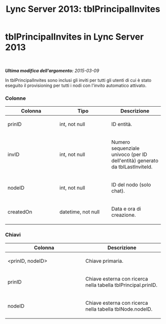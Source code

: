 ﻿---
title: 'Lync Server 2013: tblPrincipalInvites'
TOCTitle: tblPrincipalInvites
ms:assetid: 548ec156-4d1a-469d-a804-62cff226e5c2
ms:mtpsurl: https://technet.microsoft.com/it-it/library/Gg558650(v=OCS.15)
ms:contentKeyID: 49300599
ms.date: 08/24/2015
mtps_version: v=OCS.15
ms.translationtype: HT
---

# tblPrincipalInvites in Lync Server 2013

 

_**Ultima modifica dell'argomento:** 2015-03-09_

In tblPrincipalInvites sono inclusi gli inviti per tutti gli utenti di cui è stato eseguito il provisioning per tutti i nodi con l'invito automatico attivato.

### Colonne

<table>
<colgroup>
<col style="width: 33%" />
<col style="width: 33%" />
<col style="width: 33%" />
</colgroup>
<thead>
<tr class="header">
<th>Colonna</th>
<th>Tipo</th>
<th>Descrizione</th>
</tr>
</thead>
<tbody>
<tr class="odd">
<td><p>prinID</p></td>
<td><p>int, not null</p></td>
<td><p>ID entità.</p></td>
</tr>
<tr class="even">
<td><p>invID</p></td>
<td><p>int, not null</p></td>
<td><p>Numero sequenziale univoco (per ID dell'entità) generato da tblLastInviteId.</p></td>
</tr>
<tr class="odd">
<td><p>nodeID</p></td>
<td><p>int, not null</p></td>
<td><p>ID del nodo (solo chat).</p></td>
</tr>
<tr class="even">
<td><p>createdOn</p></td>
<td><p>datetime, not null</p></td>
<td><p>Data e ora di creazione.</p></td>
</tr>
</tbody>
</table>


### Chiavi

<table>
<colgroup>
<col style="width: 50%" />
<col style="width: 50%" />
</colgroup>
<thead>
<tr class="header">
<th>Colonna</th>
<th>Descrizione</th>
</tr>
</thead>
<tbody>
<tr class="odd">
<td><p>&lt;prinID, nodeID&gt;</p></td>
<td><p>Chiave primaria.</p></td>
</tr>
<tr class="even">
<td><p>prinID</p></td>
<td><p>Chiave esterna con ricerca nella tabella tblPrincipal.prinID.</p></td>
</tr>
<tr class="odd">
<td><p>nodeID</p></td>
<td><p>Chiave esterna con ricerca nella tabella tblNode.nodeID.</p></td>
</tr>
</tbody>
</table>

